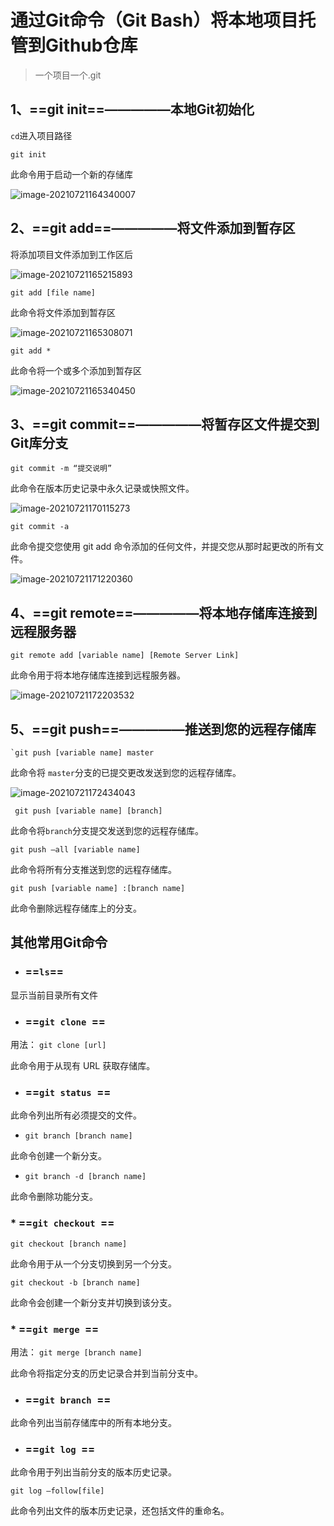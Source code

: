 # 通过Git命令（Git Bash）将本地项目托管到Github仓库

>一个项目一个.git





## 1、==git init==—————本地Git初始化

```cd```进入项目路径

```git
git init
```

此命令用于启动一个新的存储库

![image-20210721164340007](C:\Users\Michael\AppData\Roaming\Typora\typora-user-images\image-20210721164340007.png)



## 2、==git add==—————将文件添加到暂存区

将添加项目文件添加到工作区后

![image-20210721165215893](C:\Users\Michael\AppData\Roaming\Typora\typora-user-images\image-20210721165215893.png)

```git
git add [file name]
```

此命令将文件添加到暂存区

![image-20210721165308071](C:\Users\Michael\AppData\Roaming\Typora\typora-user-images\image-20210721165308071.png)

```git
git add *
```

此命令将一个或多个添加到暂存区

![image-20210721165340450](C:\Users\Michael\AppData\Roaming\Typora\typora-user-images\image-20210721165340450.png)



## 3、==git commit==—————将暂存区文件提交到Git库分支

```git
git commit -m “提交说明”
```

此命令在版本历史记录中永久记录或快照文件。

![image-20210721170115273](C:\Users\Michael\AppData\Roaming\Typora\typora-user-images\image-20210721170115273.png)

```git
git commit -a
```

此命令提交您使用 git add 命令添加的任何文件，并提交您从那时起更改的所有文件。

![image-20210721171220360](C:\Users\Michael\AppData\Roaming\Typora\typora-user-images\image-20210721171220360.png)



## 4、==git remote==—————将本地存储库连接到远程服务器

```git
git remote add [variable name] [Remote Server Link]
```

此命令用于将本地存储库连接到远程服务器。

![image-20210721172203532](C:\Users\Michael\AppData\Roaming\Typora\typora-user-images\image-20210721172203532.png)



## 5、==git push==—————推送到您的远程存储库

```git
`git push [variable name] master
```

此命令将 `master`分支的已提交更改发送到您的远程存储库。

![image-20210721172434043](C:\Users\Michael\AppData\Roaming\Typora\typora-user-images\image-20210721172434043.png)

```git
 git push [variable name] [branch]
```

此命令将`branch`分支提交发送到您的远程存储库。



```git
git push –all [variable name]
```

此命令将所有分支推送到您的远程存储库。



```git
git push [variable name] :[branch name]
```

此命令删除远程存储库上的分支。







## 其他常用Git命令

* ### ==**`ls`**==

显示当前目录所有文件



* ### ==**`git clone `**==

用法： `git clone [url]` 

此命令用于从现有 URL 获取存储库。



* ### ==**`git status `**==

此命令列出所有必须提交的文件。

* `git branch [branch name]` 

此命令创建一个新分支。

* `git branch -d [branch name]` 

此命令删除功能分支。



### * ==**`git checkout `**==

 `git checkout [branch name]` 

此命令用于从一个分支切换到另一个分支。

 `git checkout -b [branch name]` 

此命令会创建一个新分支并切换到该分支。



### * ==**`git merge `**==

用法： `git merge [branch name]` 

此命令将指定分支的历史记录合并到当前分支中。



* ### ==**`git branch `**==

此命令列出当前存储库中的所有本地分支。



* ### ==**`git log `**==

此命令用于列出当前分支的版本历史记录。

`git log –follow[file]` 

此命令列出文件的版本历史记录，还包括文件的重命名。